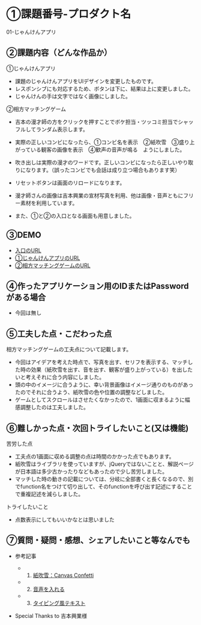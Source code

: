 # ①課題番号-プロダクト名

01-じゃんけんアプリ

## ②課題内容（どんな作品か）

①じゃんけんアプリ
- 課題のじゃんけんアプリをUIデザインを変更したものです。
- レスポンシブにも対応するため、ボタンは下に、結果は上に変更しました。
- じゃんけんの手は文字ではなく画像にしました。

②相方マッチングゲーム
- 吉本の漫才師の方をクリックを押すことでボケ担当・ツッコミ担当でシャッフルしてランダム表示します。
- 実際の正しいコンビになったら、①コンビ名を表示　②紙吹雪　③盛り上がっている観客の画像を表示　④歓声の音声が鳴る　ようにしました。
- 吹き出しは実際の漫才のワードです。正しいコンビになったら正しいやり取りになります。（誤ったコンビでも会話は成り立つ場合もあります笑）
- リセットボタンは画面のリロードになります。
- 漫才師さんの画像は吉本興業の宣材写真を利用、他は画像・音声ともにフリー素材を利用しています。

- また、①と②の入口となる画面も用意しました。

## ③DEMO

- [入口のURL](https://chisaxworks.github.io/gs_kadai01_janken/)
- [①じゃんけんアプリのURL](https://chisaxworks.github.io/gs_kadai01_janken/janken.html)
- [②相方マッチングゲームのURL](https://chisaxworks.github.io/gs_kadai01_janken/owarai.html)

## ④作ったアプリケーション用のIDまたはPasswordがある場合

- 今回は無し

## ⑤工夫した点・こだわった点

相方マッチングゲームの工夫点について記載します。
- 今回はアイデアを考えた時点で、写真を出す、セリフを表示する、マッチした時の効果（紙吹雪を出す、音を出す、観客が盛り上がっている）を出したいと考えそれに合う内容にしました。
- 頭の中のイメージに合うように、幸い背景画像はイメージ通りのものがあったのでそれに合うよう、紙吹雪の色や位置の調整などしました。
- ゲームとしてスクロールはさせたくなかったので、1画面に収まるように幅感調整したのは工夫しました。

## ⑥難しかった点・次回トライしたいこと(又は機能)

苦労した点
- 工夫点の1画面に収める調整の点は時間のかかった点でもあります。
- 紙吹雪はライブラリを使っていますが、jQueryではないことと、解説ページが日本語は多少古かったりなどもあったので少し苦労しました。
- マッチした時の動きの記載については、分岐に全部書くと長くなるので、別でfunction名をつけて切り出して、そのfunctionを呼び出す記述にすることで重複記述を減らしました。

トライしたいこと
- 点数表示にしてもいいかなとは思いました

## ⑦質問・疑問・感想、シェアしたいこと等なんでも

- 参考記事
  - 1. [紙吹雪：Canvas Confetti](https://www.kirilv.com/canvas-confetti/)
  - 2. [音声を入れる](https://jp-seemore.com/web/3576/)
  - 3. [タイピング風テキスト](https://coco-factory.jp/ugokuweb/move02/8-10/)
   
- Special Thanks to 吉本興業様
